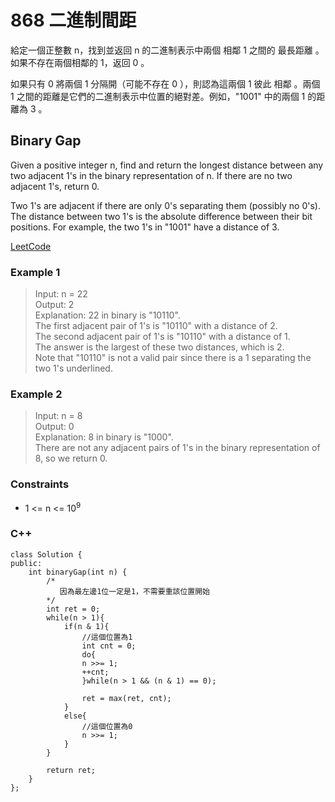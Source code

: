 # 868 二進制間距

給定一個正整數 n，找到並返回 n 的二進制表示中兩個 相鄰 1 之間的 最長距離 。如果不存在兩個相鄰的 1，返回 0 。

如果只有 0 將兩個 1 分隔開（可能不存在 0 ），則認為這兩個 1 彼此 相鄰 。兩個 1 之間的距離是它們的二進制表示中位置的絕對差。例如，"1001" 中的兩個 1 的距離為 3 。

##  Binary Gap

Given a positive integer n, find and return the longest distance between any two adjacent 1's in the binary representation of n. If there are no two adjacent 1's, return 0.

Two 1's are adjacent if there are only 0's separating them (possibly no 0's). The distance between two 1's is the absolute difference between their bit positions. For example, the two 1's in "1001" have a distance of 3.

[LeetCode](https://leetcode.cn/problems/binary-gap/)

### Example 1

> Input: n = 22  
Output: 2  
Explanation: 22 in binary is "10110".  
The first adjacent pair of 1's is "10110" with a distance of 2.  
The second adjacent pair of 1's is "10110" with a distance of 1.  
The answer is the largest of these two distances, which is 2.  
Note that "10110" is not a valid pair since there is a 1 separating the two 1's underlined.  

### Example 2

> Input: n = 8  
Output: 0  
Explanation: 8 in binary is "1000".  
There are not any adjacent pairs of 1's in the binary representation of 8, so we return 0.  

### Constraints

* 1 <= n <= 10<sup>9</sup>

### C++ 

```
class Solution {
public:
    int binaryGap(int n) {
        /*
           因為最左邊1位一定是1，不需要重該位置開始
        */
        int ret = 0;
        while(n > 1){
            if(n & 1){
                //這個位置為1
                int cnt = 0;
                do{
                n >>= 1;
                ++cnt;
                }while(n > 1 && (n & 1) == 0);

                ret = max(ret, cnt);
            }
            else{
                //這個位置為0
                n >>= 1;
            }
        }
        
        return ret;
    }
};
```